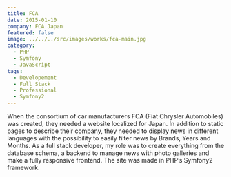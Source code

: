 ```yaml
---
title: FCA
date: 2015-01-10
company: FCA Japan
featured: false
image: ../../../src/images/works/fca-main.jpg
category:
  - PHP
  - Symfony
  - JavaScript
tags:
  - Developement
  - Full Stack
  - Professional
  - Symfony2
---
```


When the consortium of car manufacturers FCA (Fiat Chrysler Automobiles) was created, they needed a website localized for Japan. In addition to static pages to describe their company, they needed to display news in different languages with the possibility to easily filter news by Brands, Years and Months. As a full stack developer, my role was to create everything from the database schema, a backend to manage news with photo galleries and make a fully responsive frontend. The site was made in PHP’s Symfony2 framework.
